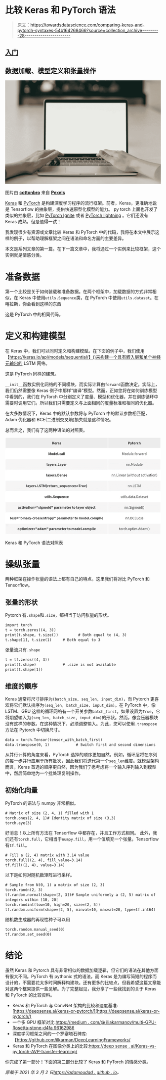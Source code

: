 # 比较 Keras 和 PyTorch 语法

> 原文：<https://towardsdatascience.com/comparing-keras-and-pytorch-syntaxes-54b164268466?source=collection_archive---------28----------------------->

## [入门](https://towardsdatascience.com/tagged/getting-started)

## 数据加载、模型定义和张量操作

![](img/29e543848bc12358299d16989a744a42.png)

图片由 [**cottonbro**](https://www.pexels.com/@cottonbro?utm_content=attributionCopyText&utm_medium=referral&utm_source=pexels) 来自 [**Pexels**](https://www.pexels.com/photo/photo-of-person-s-hands-using-laptop-4065617/?utm_content=attributionCopyText&utm_medium=referral&utm_source=pexels)

[Keras](https://keras.io/) 和 [PyTorch](http://pytorch.org/) 是构建深度学习程序的流行框架。前者，Keras，更准确地说是 Tensorflow 的抽象层，提供快速原型化模型的能力。
py torch 上面也开发了类似的抽象层，比如 [PyTorch Ignite](https://pytorch.org/ignite/) 或者 [PyTorch lightning](https://github.com/PyTorchLightning/pytorch-lightning) 。它们还没有 Keras 成熟，但是值得一试！

我发现很少有资源或文章比较 Keras 和 PyTorch 中的代码，我将在本文中展示这样的例子，以帮助理解框架之间在语法和命名方面的主要差异。

本文是系列文章的第一篇。在下一篇文章中，我将通过一个实例来比较框架，这个实例就是情感分类。

</comparing-keras-and-pytorch-on-sentiment-classification-20041734d131>  

# 准备数据

第一个比较是关于如何装载和准备数据。在两个框架中，加载数据的方式非常相似，在 Keras 中使用`utils.Sequence`类，在 PyTorch 中使用`utils.dataset`。在喀拉斯，你会看到这样的东西

这是 PyTorch 中的相同代码。

# 定义和构建模型

在 Keras 中，我们可以同时定义和构建模型。在下面的例子中，我们使用【https://keras.io/api/models/sequential/】()来构建一个具有嵌入层和单个神经元输出的 LSTM 网络。

这是 PyTorch 同样的建筑。

`__init__`函数实例化网络的不同模块，而实际计算由`forward`函数决定。实际上，我们仍然需要像 Keras 例子中那样“编译”模型。然而，正如您将在如何训练模型中看到的，我们在 PyTorch 中分别定义了度量、模型和优化器，并在训练循环中需要时调用它们。所以我们只需要定义与上面相同的度量标准和相同的优化器。

在大多数情况下，Keras 中的默认参数将与 PyTorch 中的默认参数相匹配，Adam 优化器和 BCE(二进制交叉熵)损失就是这种情况。

总而言之，我们有了这两种语法的对照表。

![](img/2082aaa9da0ba1cf3d34f1e71e8ef57c.png)

Keras 和 PyTorch 语法对照表

# 操纵张量

两种框架在操作张量的语法上都有自己的特点。这里我们将对比 PyTorch 和 Tensorflow。

## 张量的形状

Pytorch 有`.shape`和`.size`，都相当于访问张量的形状。

```
import torch
t = torch.zeros((4, 3))
print(t.shape, t.size())         # Both equal to (4, 3)
t.shape[1], t.size(1)     # Both equal to 3
```

张量流只有`.shape`

```
t = tf.zeros((4, 3))
print(t.shape)            # .size is not available
print(t.shape[1])
```

## 维度的顺序

Keras 通常将尺寸排序为`(batch_size, seq_len, input_dim)`，而 Pytorch 更喜欢将它们默认排序为`(seq_len, batch_size, input_dim)`。在 PyTorch 中，像 LSTM、GRU 这样的循环网络有一个开关参数`batch_first`，如果设置为`True`，它将期望输入为`(seq_len, batch_size, input_dim)`的形状。然而，像变压器模块没有这样的参数。在这种情况下，必须调整输入。为此，您可以使用`.transpose`方法在 Pytorch 中切换尺寸。

```
data = torch.Tensor(tensor_with_batch_first)
data.transpose(0, 1)            # Switch first and second dimensions
```

从并行计算的角度来看，PyTorch 选择的顺序更加自然。例如，循环层将在序列的每一步并行应用于所有批次，因此我们将迭代第一个`seq_len`维度。就模型架构而言，Keras 首选的顺序更自然，因为我们宁愿考虑将一个输入序列输入到模型中，然后简单地为一个批处理复制操作。

## 初始化向量

PyTorch 的语法与 numpy 非常相似。

```
# Matrix of size (2, 4, 1) filled with 1
torch.ones(2, 4, 1)# Identity matrix of size (3,3)
torch.eye(3)
```

好消息！以上所有方法在 Tensorflow 中都存在，并且工作方式相同。
此外，我们还有`torch.full`，它相当于`numpy.fill`，用一个值填充一个张量。Tensorflow 有`tf.fill`。

```
# Fill a (2, 4) matrix with 3.14 value
torch.full((2, 4), fill_value=3.14)
tf.fill((2, 4), value=3.14)
```

以下是如何对随机数矩阵进行采样。

```
# Sample from N(0, 1) a matrix of size (2, 3)
torch.randn(2, 3)
tf.random.normal(shape=[2, 3])# Sample uniformely a (2, 5) matrix of integers within [10, 20[
torch.randint(low=10, high=20, size=(2, 5))
tf.random.uniform(shape=[2, 5], minval=10, maxval=20, type=tf.int64)
```

随机数生成器的再现性种子可以用

```
torch.random.manual_seed(0)
tf.random.set_seed(0)
```

# 结论

虽然 Keras 和 Pytorch 具有非常相似的数据加载逻辑，但它们的语法在其他方面有很大不同。PyTorch 有 pythonic 式的语法，而 Keras 是为编写简短的程序而设计的，不需要花太多时间解释构建块。还有更多的比较点，但我希望这篇文章能对这两个框架提供一些见解。为了完整起见，我分享了一些我找到的关于 Keras 和 PyTorch 的比较资料。

*   Keras 和 PyTorch 与 ConvNet 架构的比较和速度基准:[https://deepsense.ai/keras-or-pytorch/](https://deepsense.ai/keras-or-pytorch/)
*   一个多 GPU 框架对比:[https://medium . com/@ iliakarmanov/multi-GPU-Rosetta-stone-d4fa 96162986](https://medium.com/@iliakarmanov/multi-gpu-rosetta-stone-d4fa96162986)
*   深度学习框架之间的一个罗塞塔石碑库:【https://github.com/ilkarman/DeepLearningFrameworks/ 
*   Keras 和 PyTorch 在图像分类上的比较:[https://deep sense . ai/Keras-vs-py torch-AVP-transfer-learning/](https://deepsense.ai/keras-vs-pytorch-avp-transfer-learning/)

你完成了第一部分！下面的第二部分比较了 Keras 和 PyTorch 的情感分类。

</comparing-keras-and-pytorch-on-sentiment-classification-20041734d131>  

*原载于 2021 年 3 月 2 日*[*https://adamoudad . github . io*](https://adamoudad.github.io/posts/keras_torch_comparison/syntax/)*。*